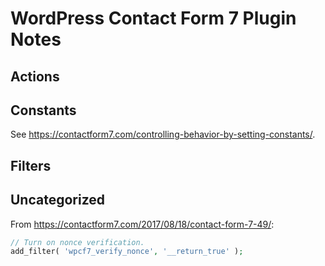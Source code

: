 # WordPress Contact Form 7 Plugin Notes


## Actions


## Constants

See https://contactform7.com/controlling-behavior-by-setting-constants/.

## Filters




## Uncategorized

From https://contactform7.com/2017/08/18/contact-form-7-49/:

```php
// Turn on nonce verification.
add_filter( 'wpcf7_verify_nonce', '__return_true' );
```
